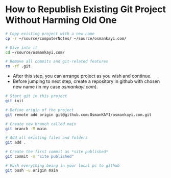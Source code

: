 # How to Republish Existing Git Project Without Harming Old One

```BASH
# Copy existing project with a new name
cp -r ~/source/computerNotes/ ~/source/osmankayi.com/

# Dive into it
cd ~/source/osmankayi.com/

# Remove all commits and git-related features
rm -rf .git

```

- After this step, you can arrange project as you wish and continue.
- Before jumping to next step, create a repository in github with chosen new name (in my case _osmankayi.com_).

```BASH
# Start git in this project
git init

# Define origin of the project
git remote add origin git@github.com:OsmanKAYI/osmankayi.com.git

# Create new branch called main
git branch -M main

# Add all existing files and folders
git add .

# Create the first commit as *site published*
git commit -m "site published"

# Push everything being in your local pc to github
git push -u origin main

```
